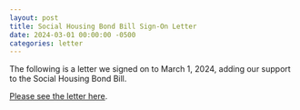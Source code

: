 ```yaml
---
layout: post
title: Social Housing Bond Bill Sign-On Letter
date: 2024-03-01 00:00:00 -0500
categories: letter
---
```


The following is a letter we signed on to <time datetime="2024-03-01">March 1, 2024</time>, adding our support to the Social Housing Bond Bill.

[Please see the letter here](https://docs.google.com/document/d/1Km3yrurv-cnd2HkFH_xnDjU_Z6iEHkHM1uApRb9SwEo/view).
